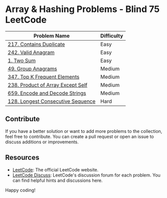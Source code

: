 # Array & Hashing Problems - Blind 75 LeetCode 

| Problem Name                                    | Difficulty |
| ----------------------------------------------- | ---------- |
| [217. Contains Duplicate](https://github.com/mohsentabibian/LeetCode-Solutions/blob/main/01.%20Array%20Hashing/217.%20Contains%20Duplicate.ipynb)                            | Easy       |
| [242. Valid Anagram](https://github.com/mohsentabibian/LeetCode-Solutions/blob/main/01.%20Array%20Hashing/242.%20Valid%20Anagram.ipynb)                                      | Easy       |
| [1. Two Sum](https://github.com/mohsentabibian/LeetCode-Solutions/blob/main/01.%20Array%20Hashing/1.%20Two%20Sum.ipynb)                                                      | Easy       |
| [49. Group Anagrams](https://github.com/mohsentabibian/LeetCode-Solutions/blob/main/01.%20Array%20Hashing/49.%20Group%20Anagrams.ipynb)                                      | Medium     |
| [347. Top K Frequent Elements](https://github.com/mohsentabibian/LeetCode-Solutions/blob/main/01.%20Array%20Hashing/347.%20Top%20K%20Frequent%20Elements.ipynb)              | Medium     |
| [238. Product of Array Except Self](https://github.com/mohsentabibian/LeetCode-Solutions/blob/main/01.%20Array%20Hashing/238.%20Product%20of%20Array%20Except%20Self.ipynb)  | Medium     |
| [659. Encode and Decode Strings](https://github.com/mohsentabibian/LeetCode-Solutions/blob/main/01.%20Array%20Hashing/659.%20Encode%20and%20Decode%20Strings.ipynb)          | Medium     |
| [128. Longest Consecutive Sequence](https://github.com/mohsentabibian/LeetCode-Solutions/blob/main/01.%20Array%20Hashing/128.%20Longest%20Consecutive%20Sequence.ipynb)      | Hard       |

## Contribute

If you have a better solution or want to add more problems to the collection, feel free to contribute. You can create a pull request or open an issue to discuss additions or improvements.

## Resources

- [LeetCode](https://leetcode.com/): The official LeetCode website.
- [LeetCode Discuss](https://leetcode.com/discuss/): LeetCode's discussion forum for each problem. You can find helpful hints and discussions here.

Happy coding!

